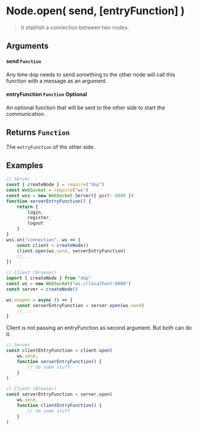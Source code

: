 # Node.open( send, [entryFunction] )

> It stablish a connection between two nodes.

## Arguments

#### send `Function`

Any time dop needs to send something to the other node will call this function with a message as an argument.

#### entryFunction `Function` Optional

An optional function that will be sent to the other side to start the communication.

## Returns `Function`

The `entryFunction` of the other side.

## Examples

```js
// Server
const { createNode } = require("dop")
const WebSocket = require("ws")
const wss = new WebSocket.Server({ port: 8080 })
function serverEntryFunction() {
    return {
        login,
        register,
        logout
    }
}
wss.on("connection", ws => {
    const client = createNode()
    client.open(ws.send, serverEntryFunction)
    //...
})

// Client (Browser)
import { createNode } from "dop"
const ws = new WebSocket("ws://localhost:8080")
const server = createNode()

ws.onopen = async () => {
    const serverEntryFunction = server.open(ws.send)
    // ...
}
```

Client is not passing an entryFunction as second argument. But both can do it.

```js
// Server
const clientEntryFunction = client.open(
    ws.send,
    function serverEntryFunction() {
        // do some stuff
    }
)

// Client (Browser)
const serverEntryFunction = server.open(
    ws.send,
    function clientEntryFunction() {
        // do some stuff
    }
)
```
